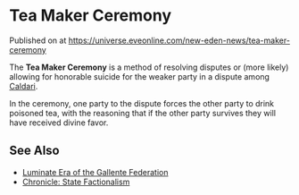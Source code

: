 # Tea Maker Ceremony
Published on  at https://universe.eveonline.com/new-eden-news/tea-maker-ceremony

The **Tea Maker Ceremony** is a method of resolving disputes or (more
likely) allowing for honorable suicide for the weaker party in a dispute
among [Caldari](7unGNsrMFwIWXMMbrM2jfy).

In the ceremony, one party to the dispute forces the other party to
drink poisoned tea, with the reasoning that if the other party survives
they will have received divine favor.

See Also
--------
- [Luminate Era of the Gallente Federation](5hUiG2COBH343iSJznERSi)
- [Chronicle: State Factionalism](2Y4xwcnWKbK6nU3vDXU042)
